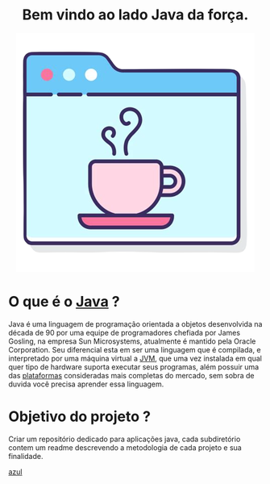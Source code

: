 <div align="center">

# Bem vindo ao lado Java da força.
![java](./.images/java_page.png) 

</div>

# O que é o [Java]("https://pt.m.wikipedia.org/wiki/Javalinguagem_de_programa%C3%A7%C3%A3o") ?

Java é uma linguagem de programação orientada a objetos desenvolvida na década de 90 por uma equipe de programadores chefiada por James Gosling, na empresa Sun Microsystems, atualmente é mantido pela Oracle Corporation. Seu diferencial esta em ser uma linguagem que é compilada, e interpretado por uma máquina virtual a [JVM]("https://pt.m.wikipedia.org/wiki/M%C3%A1quina_virtual_Java"), que uma vez instalada em qual quer tipo de hardware suporta executar seus programas, além possuir uma das [plataformas]("https://pt.m.wikipedia.org/wiki/Javaplataforma_de_software") consideradas mais completas do mercado, sem sobra de duvida você precisa aprender essa linguagem.

# Objetivo do projeto ?
Criar um repositório dedicado para aplicações java, cada subdiretório contem um readme descrevendo a metodologia de cada projeto e sua finalidade. 


<a href="https://www.voeazul.com.br/br/pt/home"> azul </a>